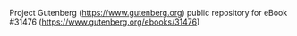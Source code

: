 Project Gutenberg (https://www.gutenberg.org) public repository for eBook #31476 (https://www.gutenberg.org/ebooks/31476)
